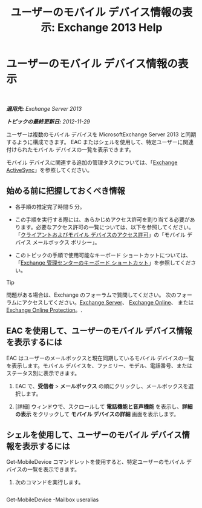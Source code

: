 ﻿---
title: 'ユーザーのモバイル デバイス情報の表示: Exchange 2013 Help'
TOCTitle: ユーザーのモバイル デバイス情報の表示
ms:assetid: 4fd263c0-ad61-416c-bd68-339bf66605cf
ms:mtpsurl: https://technet.microsoft.com/ja-jp/library/Aa997974(v=EXCHG.150)
ms:contentKeyID: 49896244
ms.date: 04/24/2018
mtps_version: v=EXCHG.150
ms.translationtype: HT
---

# ユーザーのモバイル デバイス情報の表示

 

_**適用先:** Exchange Server 2013_

_**トピックの最終更新日:** 2012-11-29_

ユーザーは複数のモバイル デバイスを MicrosoftExchange Server 2013 と同期するように構成できます。 EAC またはシェルを使用して、特定ユーザーに関連付けられたモバイル デバイスの一覧を表示できます。

モバイル デバイスに関連する追加の管理タスクについては、「[Exchange ActiveSync](exchange-activesync-exchange-2013-help.md)」を参照してください。

## 始める前に把握しておくべき情報

  - 各手順の推定完了時間:5 分。

  - この手順を実行する際には、あらかじめアクセス許可を割り当てる必要があります。必要なアクセス許可の一覧については、以下を参照してください。「[クライアントおよびモバイル デバイスのアクセス許可](clients-and-mobile-devices-permissions-exchange-2013-help.md)」の「モバイル デバイス メールボックス ポリシー」。

  - このトピックの手順で使用可能なキーボード ショートカットについては、「[Exchange 管理センターのキーボード ショートカット](keyboard-shortcuts-in-the-exchange-admin-center-exchange-online-protection-help.md)」を参照してください。


> [!TIP]
> 問題がある場合は、Exchange のフォーラムで質問してください。 次のフォーラムにアクセスしてください。<A href="https://go.microsoft.com/fwlink/p/?linkid=60612">Exchange Server</A>、 <A href="https://go.microsoft.com/fwlink/p/?linkid=267542">Exchange Online</A>、 または <A href="https://go.microsoft.com/fwlink/p/?linkid=285351">Exchange Online Protection</A>。.



## EAC を使用して、ユーザーのモバイル デバイス情報を表示するには

EAC はユーザーのメールボックスと現在同期しているモバイル デバイスの一覧を表示します。モバイル デバイスを、ファミリー、モデル、電話番号、またはステータス別に表示できます。

1.  EAC で、<strong>受信者</strong> \> <strong>メールボックス</strong> の順にクリックし、メールボックスを選択します。

2.  \[詳細\] ウィンドウで、スクロールして <strong>電話機能と音声機能</strong> を表示し、<strong>詳細の表示</strong> をクリックして <strong>モバイル デバイスの詳細</strong> 画面を表示します。

## シェルを使用して、ユーザーのモバイル デバイス情報を表示するには

Get-MobileDevice コマンドレットを使用すると、特定ユーザーのモバイル デバイスの一覧を表示できます。

1.  次のコマンドを実行します。
    
    ```powershell
Get-MobileDevice -Mailbox useralias
```

